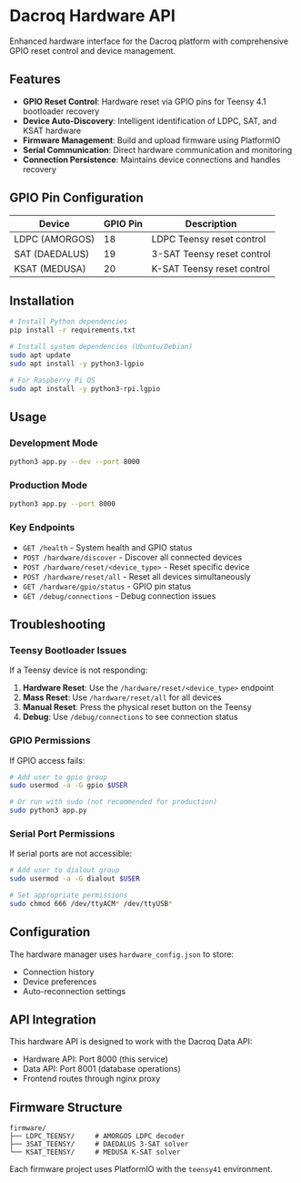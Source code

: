 # Dacroq Hardware API

Enhanced hardware interface for the Dacroq platform with comprehensive GPIO reset control and device management.

## Features

- **GPIO Reset Control**: Hardware reset via GPIO pins for Teensy 4.1 bootloader recovery
- **Device Auto-Discovery**: Intelligent identification of LDPC, SAT, and KSAT hardware
- **Firmware Management**: Build and upload firmware using PlatformIO
- **Serial Communication**: Direct hardware communication and monitoring
- **Connection Persistence**: Maintains device connections and handles recovery

## GPIO Pin Configuration

| Device | GPIO Pin | Description |
|--------|----------|-------------|
| LDPC (AMORGOS) | 18 | LDPC Teensy reset control |
| SAT (DAEDALUS) | 19 | 3-SAT Teensy reset control |
| KSAT (MEDUSA) | 20 | K-SAT Teensy reset control |

## Installation

```bash
# Install Python dependencies
pip install -r requirements.txt

# Install system dependencies (Ubuntu/Debian)
sudo apt update
sudo apt install -y python3-lgpio

# For Raspberry Pi OS
sudo apt install -y python3-rpi.lgpio
```

## Usage

### Development Mode
```bash
python3 app.py --dev --port 8000
```

### Production Mode
```bash
python3 app.py --port 8000
```

### Key Endpoints

- `GET /health` - System health and GPIO status
- `POST /hardware/discover` - Discover all connected devices
- `POST /hardware/reset/<device_type>` - Reset specific device
- `POST /hardware/reset/all` - Reset all devices simultaneously
- `GET /hardware/gpio/status` - GPIO pin status
- `GET /debug/connections` - Debug connection issues

## Troubleshooting

### Teensy Bootloader Issues

If a Teensy device is not responding:

1. **Hardware Reset**: Use the `/hardware/reset/<device_type>` endpoint
2. **Mass Reset**: Use `/hardware/reset/all` for all devices
3. **Manual Reset**: Press the physical reset button on the Teensy
4. **Debug**: Use `/debug/connections` to see connection status

### GPIO Permissions

If GPIO access fails:
```bash
# Add user to gpio group
sudo usermod -a -G gpio $USER

# Or run with sudo (not recommended for production)
sudo python3 app.py
```

### Serial Port Permissions

If serial ports are not accessible:
```bash
# Add user to dialout group
sudo usermod -a -G dialout $USER

# Set appropriate permissions
sudo chmod 666 /dev/ttyACM* /dev/ttyUSB*
```

## Configuration

The hardware manager uses `hardware_config.json` to store:
- Connection history
- Device preferences
- Auto-reconnection settings

## API Integration

This hardware API is designed to work with the Dacroq Data API:
- Hardware API: Port 8000 (this service)
- Data API: Port 8001 (database operations)
- Frontend routes through nginx proxy

## Firmware Structure

```
firmware/
├── LDPC_TEENSY/     # AMORGOS LDPC decoder
├── 3SAT_TEENSY/     # DAEDALUS 3-SAT solver  
└── KSAT_TEENSY/     # MEDUSA K-SAT solver
```

Each firmware project uses PlatformIO with the `teensy41` environment. 